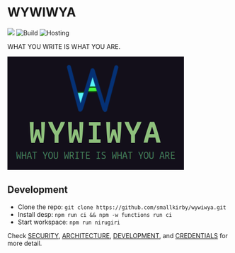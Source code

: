 # WYWIWYA

![](https://img.shields.io/badge/version-0.1.3-blueviolet.svg)
![Build](https://github.com/smallkirby/wywiwya/actions/workflows/ci.yml/badge.svg)
![Hosting](https://github.com/smallkirby/wywiwya/actions/workflows/firebase-hosting-merge.yml/badge.svg)

WHAT YOU WRITE IS WHAT YOU ARE.

![logo](static/logo/wywiwya-horizontal.png)

## Development

- Clone the repo: `git clone https://github.com/smallkirby/wywiwya.git`
- Install desp: `npm run ci && npm -w functions run ci`
- Start workspace: `npm run nirugiri`

Check [SECURITY](./memo/SECURITY.md), [ARCHITECTURE](./memo/ARCHITECTURE.md), [DEVELOPMENT](./memo/DEVELOPMENT.md), and [CREDENTIALS](./memo/CREDENTIALS.md) for more detail.
